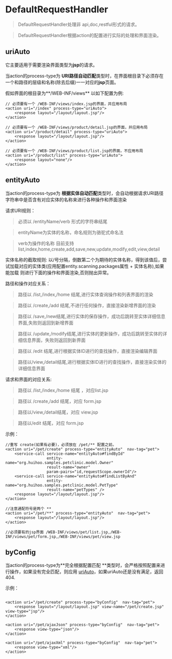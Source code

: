 # DefaultRequestHandler

> DefaultRequestHandler处理非 api,doc,restful形式的请求。

> DefaultRequestHandler根据action的配置进行实际的处理和界面渲染。

## uriAuto

它主要适用于需要渲染界面类型为**jsp**的请求。

当action的process-type为 **URI路径自动匹配**类型时，在界面根目录下必须存在一个和路径的层级和名称(除去后缀)一一对应的**jsp**页面。

假如界面的根目录为**/WEB-INF/views** 以如下配置为例:

```
// 必须要有一个 /WEB-INF/views/index.jsp的界面，并应用布局
<action uri="/index" process-type="uriAuto">
	<response layout="/layout/layout.jsp"/>
</action>

// 必须要有一个 /WEB-INF/views/product/detail.jsp的界面，并应用布局
<action uri="/product/detail" process-type="uriAuto">
	<response layout="/layout/layout.jsp"/>
</action>

// 必须要有一个 /WEB-INF/views/product/list.jsp的界面，不应用布局
<action uri="/product/list" process-type="uriAuto">
	<response layout="none"/>
</action>	

```

## entityAuto

当action的process-type为 **根据实体自动匹配**类型时，会自动根据请求URI路径字符串中是否含有对应实体的名称来进行各种操作和界面渲染

请求URI规则：

>  必须以 /entityName/verb 形式的字符串结尾

>  entityName为实体的名称，命名规则为骆驼式命名法

>  verb为操作的名称 目前支持  list,index,home,create,add,save,new,update,modify,edit,view,detail

实体名称的截取规则: 以/号分隔，倒数第二个为期待的实体名称，得到该值后，尝试加载对应的实体类(应用配置entity.scanning.packages属性 + 实体名称),如果能加载
则进行下面的操作和界面渲染,否则抛出异常。

路径和操作对应关系：

>  路径以  /list,/index,/home 结尾,进行实体查询操作和列表界面的渲染

>  路径以 /create,/add 结尾,不进行任何操作，直接渲染新增界面的渲染

>  路径以 /save,/new结尾,进行实体的保存操作，成功后跳转至实体详细信息界面,失败则返回到新增界面

>  路径以 /update,/modify结尾,进行实体的更新操作，成功后跳转至实体的详细信息界面，失败则返回到新界面

>  路径以 /edit 结尾,进行根据实体ID进行的查找操作，直接渲染编辑界面

>  路径以/view,/detail结尾,进行根据实体ID进行的查找操作，直接渲染实体的详细信息界面


请求和界面的对应关系:

>  路径以  /list,/index,/home 结尾 ，对应list.jsp

>  路径以 /create,/add 结尾，对应 form.jsp

>  路径以/view,/detail结尾，对应 view.jsp

>  路径以/edit 结尾，对应 form.jsp

示例：

```
//重写 create(如果有必要)，必须放在 /pet/** 配置之前。
<action uri="/pet/create" process-type="entityAuto"  nav-tag="pet">
	<service-call service-name="entityAuto#findById" 
	              entity-name="org.huihoo.samples.petclinic.model.Owner"
	              result-name="owner" 
	              param-pairs="id,requestScope.ownerId"/>
	<service-call service-name="entityAuto#findListByAnd" 
	              entity-name="org.huihoo.samples.petclinic.model.PetType"
	              result-name="petTypes" />		              
	<response layout="/layout/layout.jsp"/>
</action>

//注意通配符号是两个 **
<action uri="/pet/**" process-type="entityAuto"  nav-tag="pet">
	<response layout="/layout/layout.jsp"/>
</action>

//必须要有的jsp界面 /WEB-INF/views/pet/list.jsp,/WEB-INF/views/pet/form.jsp,/WEB-INF/views/pet/view.jsp

```


## byConfig

当action的process-type为**完全根据配置匹配 **类型时，会严格按照配置来进行操作，如果没有完全匹配，则应用 [uriAuto](#uriAuto)，如果uriAuto还是没有满足，返回404.

示例：

```

<action uri="/pet/create" process-type="byConfig"  nav-tag="pet">
	<response layout="/layout/layout.jsp" view-name="/pet/create.jsp" view-type="jsp"/>
</action>

<action uri="/pet/ajaxJson" process-type="byConfig"  nav-tag="pet">
	<response view-type="json"/>
</action>

<action uri="/pet/ajaxXml" process-type="byConfig"  nav-tag="pet">
	<response view-type="xml"/>
</action>
```